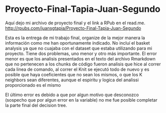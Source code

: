 # Proyecto-Final-Tapia-Juan-Segundo
Aquí dejo mi archivo de proyecto final y el link a RPub en el read.me.
http://rpubs.com/juansgtapia/Proyecto-Final-Tapia-Juan-Segundo

Esta es la entrega de mi trabajo final, organize de la mejor manera la información como me han oportunamente índicado.
No incluí el basket analysis ya que no cuajaba con el dataset que estaba utilizando para mi proyecto.
Tiene dos problemas, uno menor y otro más importante.
El error menor es que los analisis presentados en el texto del archivo Rmarkdown que no pertenecen a los chunks de código fueron analisis que hice al correr cada linea de comando,
al correr el Knit se ejecutó todo de nuevo y es posible que haya coeficientes que no sean los mismos, o que los K neighbors sean diferentes, aunque el espiritu y logica del analissi 
proporcionado es el mismo

El último error es debido a que por algun motivo que desconozco (sospecho que por algun error en la variable) no me fue posible completar la parte final del decision tree.
